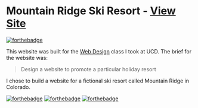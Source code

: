 # Mountain Ridge Ski Resort - [View Site]
[![forthebadge](http://forthebadge.com/images/badges/winter-is-coming.svg)](http://forthebadge.com)

This website was built for the [Web Design] class I took at UCD. The brief for the website was:
> Design a website to promote a particular holiday resort

I chose to build a website for a fictional ski resort called Mountain Ridge in Colorado. 


[Web Design]: <https://sisweb.ucd.ie/usis/w_sm_web_inf_viewer_banner.show_module?p_subj=COMP&p_crse=20030&p_term_code=201400>
[View Site]: <https://mountainridge.herokuapp.com/>

[![forthebadge](http://forthebadge.com/images/badges/uses-html.svg)](http://forthebadge.com)
[![forthebadge](http://forthebadge.com/images/badges/uses-css.svg)](http://forthebadge.com)
[![forthebadge](http://forthebadge.com/images/badges/uses-js.svg)](http://forthebadge.com)
